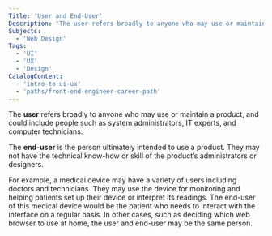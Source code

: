 ```yaml
---
Title: 'User and End-User'
Description: 'The user refers broadly to anyone who may use or maintain a product, while the end-user is the person ultimately intended to use a product.'
Subjects:
  - 'Web Design'
Tags:
  - 'UI'
  - 'UX'
  - 'Design'
CatalogContent:
  - 'intro-to-ui-ux'
  - 'paths/front-end-engineer-career-path'
---
```


The **user** refers broadly to anyone who may use or maintain a product, and could include people such as system administrators, IT experts, and computer technicians.

The **end-user** is the person ultimately intended to use a product. They may not have the technical know-how or skill of the product’s administrators or designers.

For example, a medical device may have a variety of users including doctors and technicians. They may use the device for monitoring and helping patients set up their device or interpret its readings. The end-user of this medical device would be the patient who needs to interact with the interface on a regular basis. In other cases, such as deciding which web browser to use at home, the user and end-user may be the same person.
